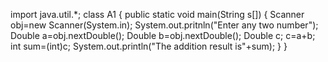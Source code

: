 import java.util.*;
class A1
{
public static void main(String s[])
{
Scanner obj=new Scanner(System.in);
System.out.pritnln("Enter any two number");
Double a=obj.nextDouble();
Double b=obj.nextDouble();
Double c;
c=a+b;
int sum=(int)c;
System.out.println("The addition result is"+sum);
}
}
